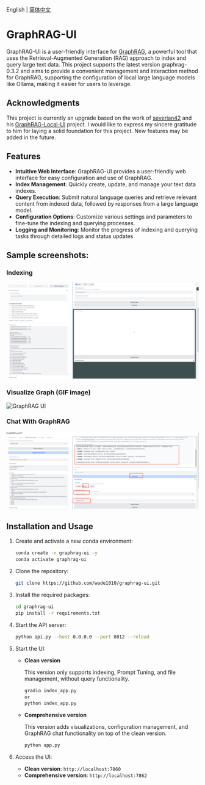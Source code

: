 
English | [简体中文](./README-CN.md)

# GraphRAG-UI

GraphRAG-UI is a user-friendly interface for [GraphRAG](https://github.com/microsoft/graphrag), a powerful tool that uses the Retrieval-Augmented Generation (RAG) approach to index and query large text data. This project supports the latest version graphrag-0.3.2 and aims to provide a convenient management and interaction method for GraphRAG, supporting the configuration of local large language models like Ollama, making it easier for users to leverage.

## Acknowledgments

This project is currently an upgrade based on the work of [severian42](https://github.com/severian42) and his [GraphRAG-Local-UI](https://github.com/severian42/GraphRAG-Local-UI) project. I would like to express my sincere gratitude to him for laying a solid foundation for this project. New features may be added in the future.

## Features

- **Intuitive Web Interface**: GraphRAG-UI provides a user-friendly web interface for easy configuration and use of GraphRAG.
- **Index Management**: Quickly create, update, and manage your text data indexes.
- **Query Execution**: Submit natural language queries and retrieve relevant content from indexed data, followed by responses from a large language model.
- **Configuration Options**: Customize various settings and parameters to fine-tune the indexing and querying processes.
- **Logging and Monitoring**: Monitor the progress of indexing and querying tasks through detailed logs and status updates.

## Sample screenshots:
### Indexing

![GraphRAG UI](./assets/image1.png)

### Visualize Graph (GIF image)

![GraphRAG UI](./assets/image2.gif)

### Chat With GraphRAG

![GraphRAG UI](./assets/image3.png)

## Installation and Usage

1. Create and activate a new conda environment:
    ```bash
    conda create -n graphrag-ui -y
    conda activate graphrag-ui
    ```

2. Clone the repository:
   ```bash
   git clone https://github.com/wade1010/graphrag-ui.git
   ```

3. Install the required packages:
    ```bash
    cd graphrag-ui
    pip install -r requirements.txt
    ```

3. Start the API server:
    ```bash
    python api.py --host 0.0.0.0 --port 8012 --reload
    ```

4. Start the UI:
    - **Clean version**

        This version only supports indexing, Prompt Tuning, and file management, without query functionality.
        ```bash
        gradio index_app.py
        or
        python index_app.py
        ```
    - **Comprehensive version**

        This version adds visualizations, configuration management, and GraphRAG chat functionality on top of the clean version.
        ```bash
        python app.py
        ```

6. Access the UI:
    - **Clean version**: `http://localhost:7860`
    - **Comprehensive version**: `http://localhost:7862`